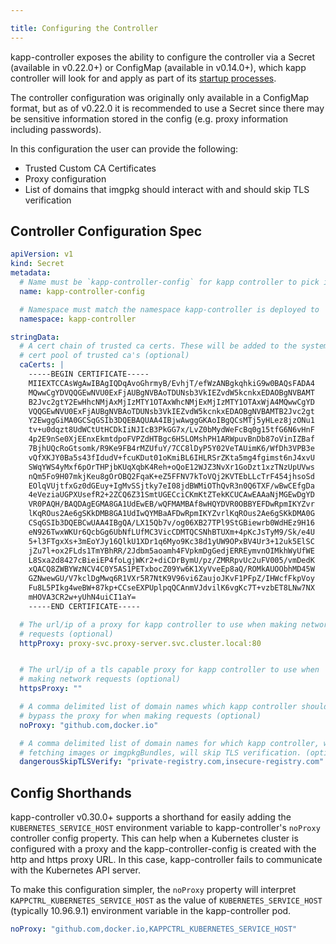 ```yaml
---

title: Configuring the Controller
---
```


kapp-controller exposes the ability to configure the controller via a
Secret (available in v0.22.0+) or ConfigMap (available in v0.14.0+), 
which kapp controller will look for and apply as part of its [startup processes](startup.md).

The controller configuration was originally only available in a ConfigMap 
format, but as of v0.22.0 it is recommended to use a Secret since there 
may be sensitive information stored in the config (e.g. proxy information including passwords).

In this configuration the user can provide the following:
- Trusted Custom CA Certificates
- Proxy configuration
- List of domains that imgpkg should interact with and should skip TLS verification

## Controller Configuration Spec

```yaml
apiVersion: v1
kind: Secret
metadata:
  # Name must be `kapp-controller-config` for kapp controller to pick it up
  name: kapp-controller-config

  # Namespace must match the namespace kapp-controller is deployed to
  namespace: kapp-controller

stringData:
  # A cert chain of trusted ca certs. These will be added to the system-wide
  # cert pool of trusted ca's (optional)
  caCerts: |
    -----BEGIN CERTIFICATE-----
    MIIEXTCCAsWgAwIBAgIQDqAvoGhrmyB/EvhjT/efWzANBgkqhkiG9w0BAQsFADA4
    MQwwCgYDVQQGEwNVU0ExFjAUBgNVBAoTDUNsb3VkIEZvdW5kcnkxEDAOBgNVBAMT
    B2Jvc2gtY2EwHhcNMjAxMjIzMTY1OTAxWhcNMjExMjIzMTY1OTAxWjA4MQwwCgYD
    VQQGEwNVU0ExFjAUBgNVBAoTDUNsb3VkIEZvdW5kcnkxEDAOBgNVBAMTB2Jvc2gt
    Y2EwggGiMA0GCSqGSIb3DQEBAQUAA4IBjwAwggGKAoIBgQCsMTj5yHLez8jzONu1
    tv+u0dqzt8UdWCtUtHCDkIiNJIcB3PkGG7x/LvZ0bMydWeFcBq0g15tfG6N6vHnF
    4p2E9nSe0XjEEnxEkmtdpoFVPZdHTBgc6H5LOMshPH1ARWpuvBnDb87oVinIZBaf
    7BjhUQcRoGtsomk/R9Ke9FB4rMZUfuY/7CC8lDyP5Y02VeTAUimK6/WfDh3VPB3e
    vQfXKJY0Ba5s43fIdudV+fcuKDut01oKmiBL6IHLRSrZKta5mg4fgimst6nJ4xvU
    SWqYWS4yMxf6pOrTHPjbKUqXqbK4Reh+oQoE12WJZ3NvXr1GoDzt1xzTNzUpUVws
    nQm5Fo9H07mkjKeu8gOrOBQ2FqaK+eZ5FFNV7kToVQj2KVTEbLLcTrF454jhsoSd
    EOlqVUjtfxGz0dGEuy+IgMvSSjtky7eI08jdBWMiOThQvR3n0Q6TXF/wBwCEfgDa
    4eVeziaUGPXUsefR2+2ZCQ6Z31SmtUGECciCKmKtZTekKCUCAwEAAaNjMGEwDgYD
    VR0PAQH/BAQDAgEGMA8GA1UdEwEB/wQFMAMBAf8wHQYDVR0OBBYEFDwRpmIKYZvr
    lKqROus2Ae6gSKkDMB8GA1UdIwQYMBaAFDwRpmIKYZvrlKqROus2Ae6gSKkDMA0G
    CSqGSIb3DQEBCwUAA4IBgQA/LX15Qb7v/og06XB27TPl9StGBiewrb0WdHEz9H16
    eN926TwxWKUr6QcbGg6UbNfLUfMC3VicCDMTQCSNhBTUXm+4pKcJsTyM9/Sk/e4U
    5+l3FTgxXs+3mEoYJy16QlkU1XDr1q6Myo9Kc38d1yUW9OPxBV4Ur3+12uk5ElSC
    jZu7l+ox2FLds1TmYBhRR/2Jdbm5aoamh4FVpkmDgGedjERREymvnOIMkhWyUfWE
    L8Sxa2d8427cBieiEP4foLgjWKr2+diCDrBymU/pz/ZMRRpvUc2uFV005/vmDedK
    xQACQ8ZWBYWzNCV4C0Y5AS1PETxbocZ09Yw6K1XyVveEp8aQ/ROMkAUOObhMD45W
    GZNwewGU/V7kclDgMwq6R1VXr5R7NtK9V96vi6ZaujoJKvF1PFpZ/IHWcfFkpVoy
    Fu8L5PIkg4weBW+87kp+CCseEXPUplpqQCAnmVJdvilK6vgKc7T+vzbET8LNw7NX
    mHOVA3CR2w+yUhN4uiCI1aY=
    -----END CERTIFICATE-----

  # The url/ip of a proxy for kapp controller to use when making network
  # requests (optional)
  httpProxy: proxy-svc.proxy-server.svc.cluster.local:80


  # The url/ip of a tls capable proxy for kapp controller to use when
  # making network requests (optional)
  httpsProxy: ""

  # A comma delimited list of domain names which kapp controller should
  # bypass the proxy for when making requests (optional)
  noProxy: "github.com,docker.io"

  # A comma delimited list of domain names for which kapp controller, when
  # fetching images or imgpkgBundles, will skip TLS verification. (optional)
  dangerousSkipTLSVerify: "private-registry.com,insecure-registry.com"
```

## Config Shorthands

kapp-controller v0.30.0+ supports a shorthand for easily adding the `KUBERNETES_SERVICE_HOST` 
environment variable to kapp-controller's `noProxy` controller config property. This can help 
when a Kubernetes cluster is configured with a proxy and the kapp-controller-config is created 
with the http and https proxy URL. In this case, kapp-controller fails to communicate with the 
Kubernetes API server.

To make this configuration simpler, the `noProxy` property will interpret `KAPPCTRL_KUBERNETES_SERVICE_HOST` 
as the value of `KUBERNETES_SERVICE_HOST` (typically 10.96.9.1) environment variable in the kapp-controller pod.

```yaml
noProxy: "github.com,docker.io,KAPPCTRL_KUBERNETES_SERVICE_HOST"
```
